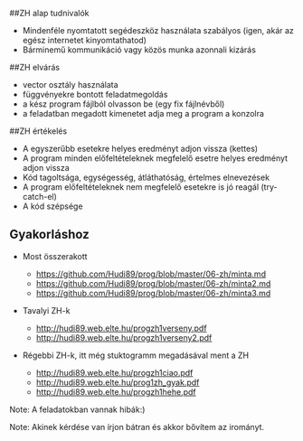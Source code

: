 ##ZH alap tudnivalók
* Mindenféle nyomtatott segédeszköz használata szabályos (igen, akár az egész internetet kinyomtathatod)
* Bárminemű kommunikáció vagy közös munka azonnali kizárás

##ZH elvárás
* vector osztály használata
* függvényekre bontott feladatmegoldás
* a kész program fájlból olvasson be (egy fix fájlnévből)
* a feladatban megadott kimenetet adja meg a program a konzolra

##ZH értékelés
* A egyszerűbb esetekre helyes eredményt adjon vissza (kettes)
* A program minden előfeltételeknek megfelelő esetre helyes eredményt adjon vissza
* Kód tagoltsága, egységesség, átláthatóság, értelmes elnevezések
* A program előfeltételeknek nem megfelelő esetekre is jó reagál (try-catch-el)
* A kód szépsége


## Gyakorláshoz
* Most összerakott
  * https://github.com/Hudi89/prog/blob/master/06-zh/minta.md
  * https://github.com/Hudi89/prog/blob/master/06-zh/minta2.md
  * https://github.com/Hudi89/prog/blob/master/06-zh/minta3.md
* Tavalyi ZH-k 
  * http://hudi89.web.elte.hu/progzh1verseny.pdf
  * http://hudi89.web.elte.hu/progzh1verseny2.pdf

* Régebbi ZH-k, itt még stuktogramm megadásával ment a ZH
  * http://hudi89.web.elte.hu/progzh1ciao.pdf
  * http://hudi89.web.elte.hu/prog1zh_gyak.pdf
  * http://hudi89.web.elte.hu/progzh1hehe.pdf

Note: A feladatokban vannak hibák:)

Note: Akinek kérdése van írjon bátran és akkor bővítem az irományt.
